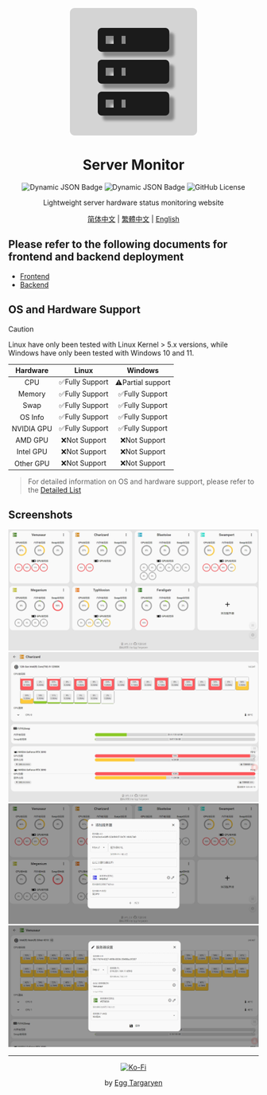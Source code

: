 <div align="center">

![Server Monitor Logo](./icon/Server_Monitor.svg)

</div>

<div align="center">

# Server Monitor

</div>

<div align="center">

![Dynamic JSON Badge](https://img.shields.io/badge/dynamic/json?url=https%3A%2F%2Fraw.githubusercontent.com%2Fdzxrly%2Fserver-monitor%2Ffrontend%2Fpackage.json&query=%24.version&prefix=V&style=flat-square&label=Frontend%20Version&color=8ac926) ![Dynamic JSON Badge](https://img.shields.io/badge/dynamic/json?url=https%3A%2F%2Fraw.githubusercontent.com%2Fdzxrly%2Fserver-monitor%2Fbackend%2Finfo.json&query=%24.version&prefix=V&style=flat-square&label=Backend%20Version&color=ffca3a) ![GitHub License](https://img.shields.io/github/license/dzxrly/server-monitor?style=flat-square&label=License&color=ff595e)

</div>

<div align="center">

Lightweight server hardware status monitoring website

</div>

<div align="center">

[简体中文](./docs/zh-CN/README.md) | [繁體中文](./docs/zh-TW/README.md) | [English](./README.md)

</div>

## Please refer to the following documents for frontend and backend deployment

- [Frontend](https://github.com/dzxrly/server-monitor/blob/frontend/README.md)
- [Backend](https://github.com/dzxrly/server-monitor/blob/backend/README.md)

## OS and Hardware Support

> [!CAUTION]
> 
> Linux have only been tested with Linux Kernel > 5.x versions, while Windows have only been tested with Windows 10 and 11.

<div align="center">

|  Hardware  |     Linux      |  Windows  |
|:----------:|:--------------:| :-------: |
|    CPU     | ✅Fully Support | ⚠️Partial support |
|   Memory   |     ✅Fully Support      | ✅Fully Support |
|    Swap    |     ✅Fully Support      | ✅Fully Support |
| OS Info | ✅Fully Support | ✅Fully Support |
| NVIDIA GPU |     ✅Fully Support      | ✅Fully Support |
|  AMD GPU   |      ❌Not Support      |  ❌Not Support  |
| Intel GPU  |      ❌Not Support      |  ❌Not Support  |
| Other GPU  |      ❌Not Support      |  ❌Not Support  |

</div >

> For detailed information on OS and hardware support, please refer to the [Detailed List](./HardwareSupportList.md)

## Screenshots

<div align="center">

![main page](./img/en-US/main_page.jpeg)
![server  details](./img/en-US/server_details.jpeg)
![add server](./img/en-US/add_server.jpeg)
![server edit](./img/en-US/server_edit.jpeg)

</div>

---

<div align="center">

[![Ko-Fi](https://img.shields.io/badge/Ko--fi-F16061?style=for-the-badge&logo=ko-fi&logoColor=white)](https://ko-fi.com/eggtargaryen)

</div>

<div align="center">

by [Egg Targaryen](https://eggtargaryen.com)

</div>
